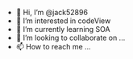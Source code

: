 - 👋 Hi, I’m @jack52896
- 👀 I’m interested in codeView
- 🌱 I’m currently learning SOA
- 💞️ I’m looking to collaborate on ...
- 📫 How to reach me ...

<!---
jack52896/jack52896 is a ✨ special ✨ repository because its `README.md` (this file) appears on your GitHub profile.
You can click the Preview link to take a look at your changes.
--->

